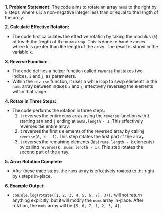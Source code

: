 **1. Problem Statement:**
The code aims to rotate an array `nums` to the right by `k` steps, where `k` is a non-negative integer less than or equal to the length of the array.

**2. Calculate Effective Rotation:**

- The code first calculates the effective rotation by taking the modulus (`%`) of `k` with the length of the `nums` array. This is done to handle cases where `k` is greater than the length of the array. The result is stored in the variable `k`.

**3. Reverse Function:**

- The code defines a helper function called `reverse` that takes two indices, `i` and `j`, as parameters.
- Within the `reverse` function, it uses a while loop to swap elements in the `nums` array between indices `i` and `j`, effectively reversing the elements within that range.

**4. Rotate in Three Steps:**

- The code performs the rotation in three steps:
  1.  It reverses the entire `nums` array using the `reverse` function with `i` starting at `0` and `j` ending at `nums.length - 1`. This effectively reverses the entire array.
  2.  It reverses the first `k` elements of the reversed array by calling `reverse(0, k - 1)`. This step rotates the first part of the array.
  3.  It reverses the remaining elements (last `nums.length - k` elements) by calling `reverse(k, nums.length - 1)`. This step rotates the second part of the array.

**5. Array Rotation Complete:**

- After these three steps, the `nums` array is effectively rotated to the right by `k` steps in-place.

**6. Example Output:**

- `console.log(rotate([1, 2, 3, 4, 5, 6, 7], 3));` will not return anything explicitly, but it will modify the `nums` array in-place. After rotation, the `nums` array will be `[5, 6, 7, 1, 2, 3, 4]`.
